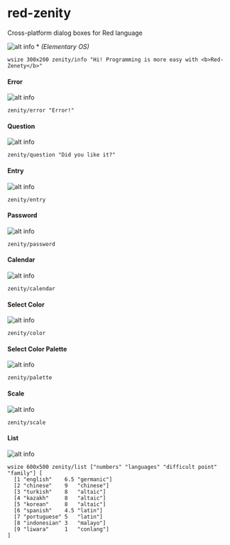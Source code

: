 # red-zenity
Cross-platform dialog boxes for Red language

![alt info](https://image.ibb.co/jCdW0T/0.png)
\*
*(Elementary OS)*
```red
wsize 300x200 zenity/info "Hi! Programming is more easy with <b>Red-Zenety</b>"
```

#### Error
![alt info](https://image.ibb.co/nxzeLT/2.png)
```red
zenity/error "Error!"
```
#### Question
![alt info](https://image.ibb.co/n1q8Eo/4.png)
```red
zenity/question "Did you like it?"
```

#### Entry
![alt info](https://image.ibb.co/iahYfT/5.png)
```red
zenity/entry
```

#### Password
![alt info](https://image.ibb.co/mA4qS8/9.png)
```red
zenity/password
```

#### Calendar
![alt info](https://image.ibb.co/kYxzLT/6.png)
```red
zenity/calendar
```

#### Select Color
![alt info](https://image.ibb.co/iXoTEo/7.png)
```red
zenity/color
```

#### Select Color Palette
![alt info](https://image.ibb.co/ndmtfT/7_1.png)
```red
zenity/palette
```

#### Scale
![alt info](https://image.ibb.co/hQXc78/8.png)
```red
zenity/scale
```

#### List
![alt info](https://image.ibb.co/eVNMZo/10.png)
```red
wsize 600x500 zenity/list ["numbers" "languages" "difficult point" "family"] [
  [1 "english"    6.5 "germanic"]
  [2 "chinese"    9   "chinese"]
  [3 "turkish"    8   "altaic"]
  [4 "kazakh"     8   "altaic"]
  [5 "korean"     8   "altaic"]
  [6 "spanish"    4.5 "latin"]
  [7 "portuguese" 5   "latin"]
  [8 "indonesian" 3   "malayo"]
  [9 "liwara"     1   "conlang"]
]
```

